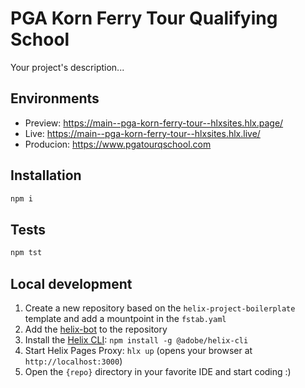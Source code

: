# PGA Korn Ferry Tour Qualifying School
Your project's description...

## Environments
- Preview: https://main--pga-korn-ferry-tour--hlxsites.hlx.page/
- Live: https://main--pga-korn-ferry-tour--hlxsites.hlx.live/
- Producion: https://www.pgatourqschool.com

## Installation

```sh
npm i
```

## Tests

```sh
npm tst
```

## Local development

1. Create a new repository based on the `helix-project-boilerplate` template and add a mountpoint in the `fstab.yaml`
1. Add the [helix-bot](https://github.com/apps/helix-bot) to the repository
1. Install the [Helix CLI](https://github.com/adobe/helix-cli): `npm install -g @adobe/helix-cli`
1. Start Helix Pages Proxy: `hlx up` (opens your browser at `http://localhost:3000`)
1. Open the `{repo}` directory in your favorite IDE and start coding :)
